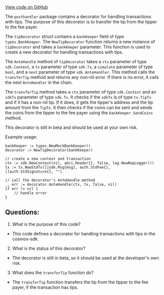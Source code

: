 [View code on GitHub](https://github.com/cosmos/cosmos-sdk/blob/main/x/auth/posthandler/tips.go)

The `posthandler` package contains a decorator for handling transactions with tips. The purpose of this decorator is to transfer the tip from the tipper to the fee payer. 

The `tipDecorator` struct contains a `bankKeeper` field of type `types.BankKeeper`. The `NewTipDecorator` function returns a new instance of `tipDecorator` and takes a `bankKeeper` parameter. This function is used to create a new decorator for handling transactions with tips. 

The `AnteHandle` method of `tipDecorator` takes a `ctx` parameter of type `sdk.Context`, a `tx` parameter of type `sdk.Tx`, a `simulate` parameter of type `bool`, and a `next` parameter of type `sdk.AnteHandler`. This method calls the `transferTip` method and returns any non-nil error. If there is no error, it calls the next `AnteHandler` in the chain. 

The `transferTip` method takes a `ctx` parameter of type `sdk.Context` and an `sdkTx` parameter of type `sdk.Tx`. It checks if the `sdkTx` is of type `tx.TipTx` and if it has a non-nil tip. If it does, it gets the tipper's address and the tip amount from the `TipTx`. It then checks if the coins can be sent and sends the coins from the tipper to the fee payer using the `bankKeeper.SendCoins` method. 

This decorator is still in beta and should be used at your own risk. 

Example usage: 

```
bankKeeper := types.NewMockBankKeeper()
decorator := NewTipDecorator(bankKeeper)

// create a new context and transaction
ctx := sdk.NewContext(nil, abci.Header{}, false, log.NewNopLogger())
tx := tx.NewStdTx([]sdk.Msg{msg}, auth.StdFee{}, []auth.StdSignature{}, "")

// call the decorator's AnteHandle method
_, err := decorator.AnteHandle(ctx, tx, false, nil)
if err != nil {
    // handle error
}
```
## Questions: 
 1. What is the purpose of this code?
- This code defines a decorator for handling transactions with tips in the cosmos-sdk.

2. What is the status of this decorator?
- The decorator is still in beta, so it should be used at the developer's own risk.

3. What does the `transferTip` function do?
- The `transferTip` function transfers the tip from the tipper to the fee payer, if the transaction has tips.